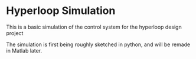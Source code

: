 # Hyperloop Simulation
This is a basic simulation of the control system for the hyperloop design project

The simulation is first being roughly sketched in python, and will be remade in Matlab later.